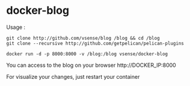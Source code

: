 # docker-blog

Usage :

 ```
 git clone http://github.com/vsense/blog /blog && cd /blog
 git clone --recursive http://github.com/getpelican/pelican-plugins

 docker run -d -p 8000:8000 -v /blog:/blog vsense/docker-blog
 ```

 You can access to the blog on your browser http://DOCKER_IP:8000

 For visualize your changes, just restart your container
